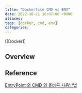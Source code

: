 ```yaml
---
title: "Dockerfile CMD vs ENV"
date: 2022-10-21 16:07:00 +0900
aliases: 
tags: [docker, cmd, env]
categories: 
---
```


[[Docker]]

## Overview

## Reference

[EntryPoint 와 CMD 의 올바른 사용방법](https://bluese05.tistory.com/77)